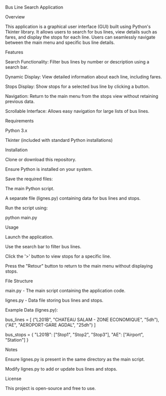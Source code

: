 Bus Line Search Application

Overview

This application is a graphical user interface (GUI) built using Python's Tkinter library. It allows users to search for bus lines, view details such as fares, and display the stops for each line. Users can seamlessly navigate between the main menu and specific bus line details.

Features

Search Functionality: Filter bus lines by number or description using a search bar.

Dynamic Display: View detailed information about each line, including fares.

Stops Display: Show stops for a selected bus line by clicking a button.

Navigation: Return to the main menu from the stops view without retaining previous data.

Scrollable Interface: Allows easy navigation for large lists of bus lines.

Requirements

Python 3.x

Tkinter (included with standard Python installations)

Installation

Clone or download this repository.

Ensure Python is installed on your system.

Save the required files:

The main Python script.

A separate file (lignes.py) containing data for bus lines and stops.

Run the script using:

python main.py

Usage

Launch the application.

Use the search bar to filter bus lines.

Click the '>' button to view stops for a specific line.

Press the "Retour" button to return to the main menu without displaying stops.

File Structure

main.py - The main script containing the application code.

lignes.py - Data file storing bus lines and stops.

Example Data (lignes.py):

bus_lines = [
    ("L201B", "CHATEAU SALAM - ZONE ECONOMIQUE", "5dh"),
    ("AE", "AEROPORT-GARE AGDAL", "25dh")
]

bus_stops = {
    "L201B": ["Stop1", "Stop2", "Stop3"],
    "AE": ["Airport", "Station"]
}

Notes

Ensure lignes.py is present in the same directory as the main script.

Modify lignes.py to add or update bus lines and stops.

License

This project is open-source and free to use.

